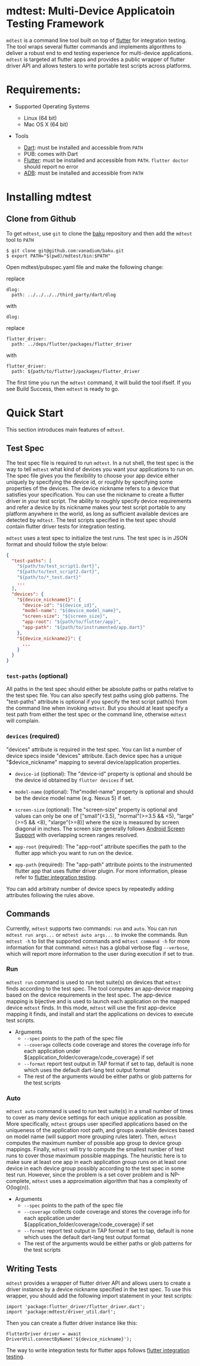 # mdtest: Multi-Device Applicatoin Testing Framework

`mdtest` is a command line tool built on top of [flutter](https://flutter.io/)
for integration testing.  The tool wraps several flutter commands and implements
algorithms to deliver a robust end to end testing experience for multi-device
applications.  `mdtest` is targeted at flutter apps and provides a public
wrapper of flutter driver API and allows testers to write portable test scripts
across platforms.

# Requirements:

* Supported Operating Systems
  - Linux (64 bit)
  - Mac OS X (64 bit)

* Tools
  - [Dart](https://www.dartlang.org/): must be installed and accessible from
   `PATH`
  - PUB: comes with Dart
  - [Flutter](https://flutter.io/): must be installed and accessible from `PATH`.
   `flutter doctor` should report no error
  - [ADB](http://developer.android.com/tools/help/adb.html): must be installed
   and accessible from `PATH`

# Installing mdtest

## Clone from Github

To get `mdtest`, use `git` to clone the [baku](https://github.com/vanadium/baku)
repository and then add the `mdtest` tool to `PATH`

```
$ git clone git@github.com:vanadium/baku.git
$ export PATH="$(pwd)/mdtest/bin:$PATH"
```
Open mdtest/pubspec.yaml file and make the following change:

replace
 ```
 dlog:
   path: ../../../../third_party/dart/dlog
 ```
with
 ```
 dlog:
 ```
replace
 ```
 flutter_driver:
   path: ../deps/flutter/packages/flutter_driver
 ```
with
 ```
 flutter_driver:
   path: ${path/to/flutter}/packages/flutter_driver
 ```

The first time you run the `mdtest` command, it will build the tool ifself.  If
you see Build Success, then `mdtest` is ready to go.

# Quick Start

This section introduces main features of `mdtest`.

## Test Spec

The test spec file is required to run `mdtest`.  In a nut shell, the test spec
is the way to tell `mdtest` what kind of devices you want your applications to
run on.  The spec file gives you the flexibility to choose your app device
either uniquely by specifying the device id, or roughly by specifying some
properties of the devices.  The device nickname refers to a device that
satisfies your specification.  You can use the nickname to create a flutter
driver in your test script.  The ability to roughly specify device requirements
and refer a device by its nickname makes your test script portable to any
platform anywhere in the world, as long as sufficient available devices are
detected by `mdtest`.  The test scripts specified in the test spec should
contain flutter driver tests for integration testing.

`mdtest` uses a test spec to initialize the test runs.  The test spec is in JSON
format and should follow the style below:
```json
{
  "test-paths": [
    "${path/to/test_script1.dart}",
    "${path/to/test_script2.dart}",
    "${path/to/*_test.dart}"
    ...
  ],
  "devices": {
    "${device_nickname1}": {
      "device-id": "${device_id}",
      "model-name": "${device_model_name}",
      "screen-size": "${screen_size}",
      "app-root": "${path/to/flutter/app}",
      "app-path": "${path/to/instrumented/app.dart}"
    },
    "${device_nickname2}": {
      ...
    }
  }
}
```

### `test-paths` (optional)

All paths in the test spec should either be absolute paths or paths relative to
the test spec file.  You can also specify test paths using glob patterns.  The
"test-paths" attribute is optional if you specify the test script path(s) from
the command line when invoking `mdtest`.  But you should at least specify a test
path from either the test spec or the command line, otherwise `mdtest` will
complain.

### `devices` (required)

"devices" attribute is required in the test spec.  You can list a number of
device specs inside "devices" attribute.  Each device spec has a unique
"$device_nickname" mapping to several device/application properties.

 * `device-id` (optional): The "device-id" property is optional and should be
   the device id obtained by `flutter devices` if set.

 * `model-name` (optional): The"model-name" property is optional and should be
   the device model name (e.g. Nexus 5) if set.

 * `screen-size` (optional): The "screen-size" property is optional and values
   can only be one of
   ["small"(<3.5), "normal"(>=3.5 && <5), "large"(>=5 && <8), "xlarge"(>=8)]
   where the size is measured by screen diagonal in inches.  The screen size
   generally follows
   [Android Screen Support](https://developer.android.com/guide/practices/screens_support.html)
   with overlapping screen ranges resolved.

 * `app-root` (required): The "app-root" attribute specifies the path to the
   flutter app which you want to run on the device.

 * `app-path` (required): The "app-path" attribute points to the instrumented
   flutter app that uses flutter driver plugin.  For more information, please
   refer to
   [flutter integration testing](https://flutter.io/testing/#integration-testing).

You can add arbitraty number of device specs by repeatedly adding attributes
following the rules above.

## Commands

Currently, `mdtest` supports two commands: `run` and `auto`.  You can run
`mdtest run args...` or `mdtest auto args...` to invoke the commands.  Run
`mdtest -h` to list the supported commands and `mdtest command -h` for more
information for that command.  `mdtest` has a global verbose flag `--verbose`,
which will report more information to the user during execution if set to true.

### Run

`mdtest run` command is used to run test suite(s) on devices that `mdtest` finds
according to the test spec.  The tool computes an app-device mapping based on
the device requirements in the test spec.  The app-device mapping is bijective
and is used to launch each application on the mapped device `mdtest` finds.  In
this mode, `mdtest` will use the first app-device mapping it finds, and install
and start the applications on devices to execute test scripts.

* Arguments
  - `--spec` points to the path of the spec file
  - `--coverage` collects code coverage and stores the coverage info for each
   application under ${application_folder/coverage/code_coverage} if set
  - `--format` report test output in TAP format if set to tap, default is none
   which uses the default dart-lang test output format
  - The rest of the arguments would be either paths or glob patterns for the
    test scripts

### Auto

`mdtest auto` command is used to run test suite(s) in a small number of times to
cover as many device settings for each unique application as possible.  More
specifically, `mdtest` groups user specified applications based on the
uniqueness of the application root path, and groups available devices based on
model name (will support more grouping rules later).  Then, `mdtest` computes
the maximum number of possible app group to device group mappings.  Finally,
`mdtest` will try to compute the smallest number of test runs to cover those
maximum possible mappings.  The heuristic here is to make sure at least one app
in each application group runs on at least one device in each device group
possibly according to the test spec in some test run.  However, since the
problem is a set cover problem and is NP-complete, `mdtest` uses a approximation
algorithm that has a complexity of O(log(n)).

* Arguments
  - `--spec` points to the path of the spec file
  - `--coverage` collects code coverage and stores the coverage info for each
   application under ${application_folder/coverage/code_coverage} if set
  - `--format` report test output in TAP format if set to tap, default is none
   which uses the default dart-lang test output format
  - The rest of the arguments would be either paths or glob patterns for the
    test scripts

## Writing Tests

`mdtest` provides a wrapper of flutter driver API and allows users to create a
driver instance by a device nickname specified in the test spec.  To use this
wrapper, you should add the following import statement in your test scripts:

```
import 'package:flutter_driver/flutter_driver.dart';
import 'package:mdtest/driver_util.dart';
```

Then you can create a flutter driver instance like this:
```
FlutterDriver driver = await DriverUtil.connectByName('${device_nickname}');
```

The way to write integration tests for flutter apps follows
[flutter integration testing](https://flutter.io/testing/#integration-testing).
